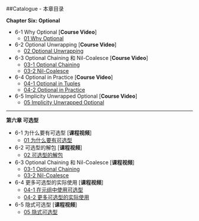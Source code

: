 ##Catalogue - 本章目录

**Chapter Six: Optional** 

   * 6-1 Why Optional [**Course Video**]
      * [01 Why Optional](https://github.com/liuyubobobo/Play-with-Swift-2/blob/master/06-Optional/01-Why-Optional.playground/Contents.swift)
   * 6-2 Optional Unwrapping [**Course Video**]
      * [02 Optional Unwrapping](https://github.com/liuyubobobo/Play-with-Swift-2/blob/master/06-Optional/02-Optional-Unwrapping.playground/Contents.swift)
   * 6-3 Optional Chaining 和 Nil-Coalesce [**Course Video**]
      * [03-1 Optional Chaining](https://github.com/liuyubobobo/Play-with-Swift-2/tree/master/06-Optional/03-1-Optional-Chaining.playground/Contents.swift)
      * [03-2 Nil-Coalesce](https://github.com/liuyubobobo/Play-with-Swift-2/blob/master/06-Optional/03-2-Nil-Coalescing.playground/Contents.swift)
   * 6-4 Optional in Practice [**Course Video**]
      * [04-1 Optional in Tuples](https://github.com/liuyubobobo/Play-with-Swift-2/blob/master/06-Optional/04-1-Optional-in-Tuple.playground/Contents.swift)
      * [04-2 Optional in Practice](https://github.com/liuyubobobo/Play-with-Swift-2/blob/master/06-Optional/04-2-Optional-in-Practice.playground/Contents.swift)
   * 6-5 Implicity Unwrapped Optional [**Course Video**]
      * [05 Implicity Unwrapped Optional](https://github.com/liuyubobobo/Play-with-Swift-2/blob/master/06-Optional/05-Implicity-Unwrapped-Optionals.playground/Contents.swift) 
      
---

**第六章 可选型**

   * 6-1 为什么要有可选型 [**课程视频**]
      * [01 为什么要有可选型](https://github.com/liuyubobobo/Play-with-Swift-2/blob/master/06-Optional/01-Why-Optional.playground/Contents.swift)
   * 6-2 可选型的解包 [**课程视频**]
      * [02 可选型的解包](https://github.com/liuyubobobo/Play-with-Swift-2/blob/master/06-Optional/02-Optional-Unwrapping.playground/Contents.swift)
   * 6-3 Optional Chaining 和 Nil-Coalesce [**课程视频**]
      * [03-1 Optional Chaining](https://github.com/liuyubobobo/Play-with-Swift-2/tree/master/06-Optional/03-1-Optional-Chaining.playground/Contents.swift)
      * [03-2 Nil-Coalesce](https://github.com/liuyubobobo/Play-with-Swift-2/blob/master/06-Optional/03-2-Nil-Coalescing.playground/Contents.swift)
   * 6-4 更多可选型的实际使用 [**课程视频**]
      * [04-1 在元组中使用可选型](https://github.com/liuyubobobo/Play-with-Swift-2/blob/master/06-Optional/04-1-Optional-in-Tuple.playground/Contents.swift)
      * [04-2 更多可选型的实际使用](https://github.com/liuyubobobo/Play-with-Swift-2/blob/master/06-Optional/04-2-Optional-in-Practice.playground/Contents.swift)
   * 6-5 隐式可选型 [**课程视频**]
      * [05 隐式可选型](https://github.com/liuyubobobo/Play-with-Swift-2/blob/master/06-Optional/05-Implicity-Unwrapped-Optionals.playground/Contents.swift)
